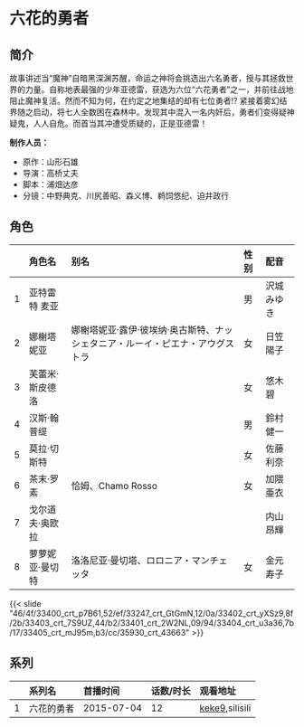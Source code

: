 # 六花的勇者


## 简介

故事讲述当“魔神”自暗黑深渊苏醒，命运之神将会挑选出六名勇者，授与其拯救世界的力量。自称地表最强的少年亚德雷，获选为六位“六花勇者”之一，并前往战地阻止魔神复活。然而不知为何，在约定之地集结的却有七位勇者!? 紧接着雾幻结界随之启动，将七人全数困在森林中。发现其中混入一名内奸后，勇者们变得疑神疑鬼，人人自危。而首当其冲遭受质疑的，正是亚德雷！

**制作人员：**
- 原作：山形石雄
- 导演：高桥丈夫
- 脚本：浦畑达彦
- 分镜：中野典克、川尻善昭、森义博、鹈饲悠纪、迫井政行

## 角色

|     |   角色名   |   别名  | 性别 |  配音  |
|:--- |:------  |:----      |:---  |:--   |
| 1 | 亚特雷特 麦亚 |  | 男 | 沢城みゆき |
| 2 | 娜榭塔妮亚 | 娜榭塔妮亚·露伊·彼埃纳·奥古斯特、ナッシェタニア・ルーイ・ピエナ・アウグストラ | 女 | 日笠陽子 |
| 3 | 芙蕾米·斯皮德洛 |  | 女 | 悠木碧 |
| 4 | 汉斯·翰普缇 |  | 男 | 鈴村健一 |
| 5 | 莫拉·切斯特 |  | 女 | 佐藤利奈 |
| 6 | 茶末·罗素 | 恰姆、Chamo Rosso | 女 | 加隈亜衣 |
| 7 | 戈尔道夫·奥欧拉 |  |  | 内山昂輝 |
| 8 | 萝萝妮亚·曼切特 | 洛洛尼亚·曼切塔、ロロニア・マンチェッタ | 女 | 金元寿子 |

{{< slide "46/4f/33400_crt_p7B61,52/ef/33247_crt_GtGmN,12/0a/33402_crt_yXSz9,8f/2b/33403_crt_7S9UZ,44/b2/33401_crt_2W2NL,09/94/33404_crt_u3a36,7b/17/33405_crt_mJ95m,b3/cc/35930_crt_43663" >}}

## 系列

|     |   系列名   |   首播时间  | 话数/时长  | 观看地址 |
|:---  |:------    |:----      |:---       |:---  |
| 1 | 六花的勇者 | 2015-07-04 | 12 | [keke9](https://www.keke9.app/search?k=六花的勇者),silisili  |



